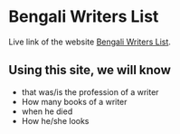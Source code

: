# Bengali Writers List

Live link of the website [Bengali Writers List](http://bengali-writers-list.netlify.app).

## Using this site, we will know

* that was/is the profession of a writer
* How many books of a writer
* when he died
* How he/she looks

